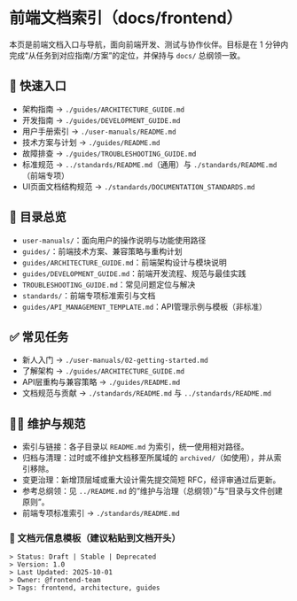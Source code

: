 # 前端文档索引（docs/frontend）

本页是前端文档入口与导航，面向前端开发、测试与协作伙伴。目标是在 1 分钟内完成“从任务到对应指南/方案”的定位，并保持与 `docs/` 总纲领一致。

## 🚀 快速入口
- 架构指南 → `./guides/ARCHITECTURE_GUIDE.md`
- 开发指南 → `./guides/DEVELOPMENT_GUIDE.md`
- 用户手册索引 → `./user-manuals/README.md`
- 技术方案与计划 → `./guides/README.md`
- 故障排查 → `./guides/TROUBLESHOOTING_GUIDE.md`
- 标准规范 → `../standards/README.md`（通用）与 `./standards/README.md`（前端专项）
- UI页面文档结构规范 → `./standards/DOCUMENTATION_STANDARDS.md`

## 📁 目录总览
- `user-manuals/`：面向用户的操作说明与功能使用路径
 - `guides/`：前端技术方案、兼容策略与重构计划
- `guides/ARCHITECTURE_GUIDE.md`：前端架构设计与模块说明
- `guides/DEVELOPMENT_GUIDE.md`：前端开发流程、规范与最佳实践
- `TROUBLESHOOTING_GUIDE.md`：常见问题定位与解决
- `standards/`：前端专项标准索引与文档
 - `guides/API_MANAGEMENT_TEMPLATE.md`：API管理示例与模板（非标准）

## ✅ 常见任务
- 新人入门 → `./user-manuals/02-getting-started.md`
- 了解架构 → `./guides/ARCHITECTURE_GUIDE.md`
- API层重构与兼容策略 → `./guides/README.md`
- 文档规范与贡献 → `./standards/README.md` 与 `../standards/README.md`

## 🧑‍⚖️ 维护与规范
- 索引与链接：各子目录以 `README.md` 为索引，统一使用相对路径。
- 归档与清理：过时或不维护文档移至所属域的 `archived/`（如使用），并从索引移除。
- 变更治理：新增顶层域或重大设计需先提交简短 RFC，经评审通过后更新。
- 参考总纲领：见 `../README.md` 的“维护与治理（总纲领）”与“目录与文件创建原则”。
- 前端专项标准索引 → `./standards/README.md`

### 🧩 文档元信息模板（建议粘贴到文档开头）
```
> Status: Draft | Stable | Deprecated
> Version: 1.0
> Last Updated: 2025-10-01
> Owner: @frontend-team
> Tags: frontend, architecture, guides
```